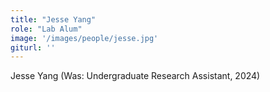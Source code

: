 ```yaml
---
title: "Jesse Yang"
role: "Lab Alum"
image: '/images/people/jesse.jpg'
giturl: ''
---
```

Jesse Yang (Was: Undergraduate Research Assistant, 2024)